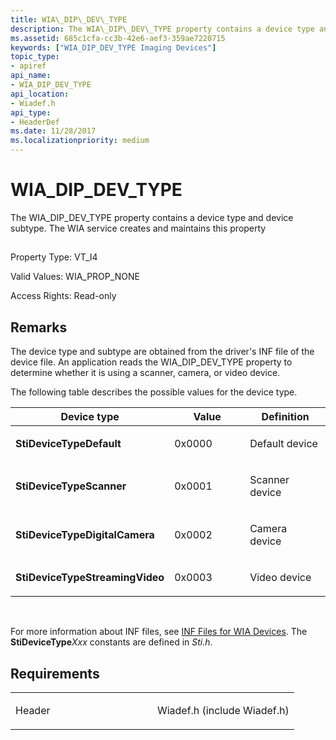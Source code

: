 ```yaml
---
title: WIA\_DIP\_DEV\_TYPE
description: The WIA\_DIP\_DEV\_TYPE property contains a device type and device subtype.
ms.assetid: 685c1cfa-cc3b-42e6-aef3-359ae7220715
keywords: ["WIA_DIP_DEV_TYPE Imaging Devices"]
topic_type:
- apiref
api_name:
- WIA_DIP_DEV_TYPE
api_location:
- Wiadef.h
api_type:
- HeaderDef
ms.date: 11/28/2017
ms.localizationpriority: medium
---
```


# WIA\_DIP\_DEV\_TYPE


The WIA\_DIP\_DEV\_TYPE property contains a device type and device subtype. The WIA service creates and maintains this property

## <span id="ddk_wia_dip_dev_type_si"></span><span id="DDK_WIA_DIP_DEV_TYPE_SI"></span>


Property Type: VT\_I4

Valid Values: WIA\_PROP\_NONE

Access Rights: Read-only

Remarks
-------

The device type and subtype are obtained from the driver's INF file of the device file. An application reads the WIA\_DIP\_DEV\_TYPE property to determine whether it is using a scanner, camera, or video device.

The following table describes the possible values for the device type.

<table>
<colgroup>
<col width="33%" />
<col width="33%" />
<col width="33%" />
</colgroup>
<thead>
<tr class="header">
<th>Device type</th>
<th>Value</th>
<th>Definition</th>
</tr>
</thead>
<tbody>
<tr class="odd">
<td><p><strong>StiDeviceTypeDefault</strong></p></td>
<td><p>0x0000</p></td>
<td><p>Default device</p></td>
</tr>
<tr class="even">
<td><p><strong>StiDeviceTypeScanner</strong></p></td>
<td><p>0x0001</p></td>
<td><p>Scanner device</p></td>
</tr>
<tr class="odd">
<td><p><strong>StiDeviceTypeDigitalCamera</strong></p></td>
<td><p>0x0002</p></td>
<td><p>Camera device</p></td>
</tr>
<tr class="even">
<td><p><strong>StiDeviceTypeStreamingVideo</strong></p></td>
<td><p>0x0003</p></td>
<td><p>Video device</p></td>
</tr>
</tbody>
</table>

 

For more information about INF files, see [INF Files for WIA Devices](https://msdn.microsoft.com/library/windows/hardware/ff542770). The **StiDeviceType***Xxx* constants are defined in *Sti.h*.

Requirements
------------

<table>
<colgroup>
<col width="50%" />
<col width="50%" />
</colgroup>
<tbody>
<tr class="odd">
<td><p>Header</p></td>
<td>Wiadef.h (include Wiadef.h)</td>
</tr>
</tbody>
</table>

 

 





